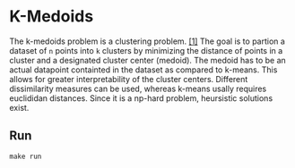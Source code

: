 # K-Medoids

The k-medoids problem is a clustering problem. [[1]](https://doi.org/10.1002/9780470316801.ch2)
The goal is to partion a dataset of `n` points into `k` clusters by minimizing the distance of points in a cluster
and a designated cluster center (medoid).
The medoid has to be an actual datapoint containted in the dataset as compared to k-means.
This allows for greater interpretability of the cluster centers.
Different dissimilarity measures can be used, whereas k-means usally requires euclididan distances.
Since it is a np-hard problem, heursistic solutions exist.

## Run
```
make run
```
